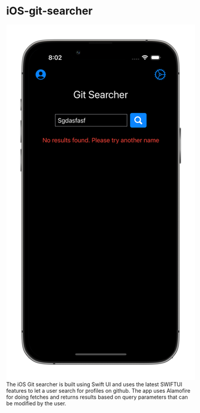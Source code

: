 # iOS-git-searcher
![screenshot of app](ios-git-searcher.png)
The iOS Git searcher is built using Swift UI and uses the latest SWIFTUI features to let a user search for profiles on github. The app uses Alamofire for doing fetches and returns results based on query parameters that can be modified by the user. 
